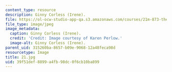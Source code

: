 ```yaml
---
content_type: resource
description: Ginny Corless (Irene).
file: https://ol-ocw-studio-app-qa.s3.amazonaws.com/courses/21m-873-theater-arts-topics-fall-2004-january-iap-2005/39f51def8899a4fb98dc0f6cb10ba899_21.jpg
file_type: image/jpeg
image_metadata:
  caption: Ginny Corless (Irene).
  credit: 'Credit: Image courtesy of Karen Perlow.'
  image-alt: Ginny Corless (Irene).
parent_uid: 315260ba-8657-b09e-9068-12a48feca98d
resourcetype: Image
title: 21.jpg
uid: 39f51def-8899-a4fb-98dc-0f6cb10ba899
---
```

